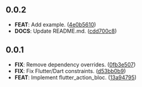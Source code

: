 ## 0.0.2

 - **FEAT**: Add example. ([4e0b5610](https://github.com/Almighty-Alpaca/bloc_extensions/commit/4e0b5610ee59b11b609da7d49fe2f4aac5ac6a75))
 - **DOCS**: Update README.md. ([cdd700c8](https://github.com/Almighty-Alpaca/bloc_extensions/commit/cdd700c812b45e8b7113eb7666e9f722fe359ef3))

## 0.0.1

 - **FIX**: Remove dependency overrides. ([0fb3e507](https://github.com/Almighty-Alpaca/bloc_extensions/commit/0fb3e50709f2702ed77b3f1a8a1347dca573dd5a))
 - **FIX**: Fix Flutter/Dart constraints. ([d53bb0b9](https://github.com/Almighty-Alpaca/bloc_extensions/commit/d53bb0b942b3d0dcb5559be2607c0b443fa33f43))
 - **FEAT**: Implement flutter_action_bloc. ([13a94795](https://github.com/Almighty-Alpaca/bloc_extensions/commit/13a947951cd663a96300e96b64e48c4066331227))

